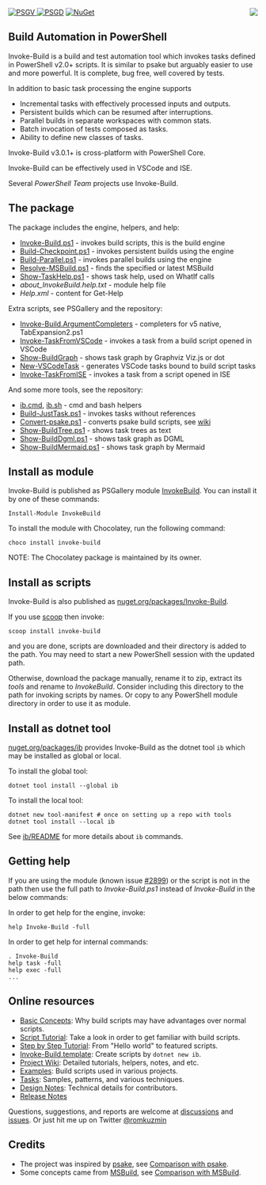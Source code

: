 
[![PSGV](https://img.shields.io/powershellgallery/v/InvokeBuild) ![PSGD](https://img.shields.io/powershellgallery/dt/InvokeBuild)](https://www.powershellgallery.com/packages/InvokeBuild)
[![NuGet](https://buildstats.info/nuget/Invoke-Build)](https://www.nuget.org/packages/Invoke-Build)
<img src="https://raw.githubusercontent.com/nightroman/Invoke-Build/main/ib.png" align="right"/>

## Build Automation in PowerShell

Invoke-Build is a build and test automation tool which invokes tasks defined in
PowerShell v2.0+ scripts. It is similar to psake but arguably easier to use and
more powerful. It is complete, bug free, well covered by tests.

In addition to basic task processing the engine supports

- Incremental tasks with effectively processed inputs and outputs.
- Persistent builds which can be resumed after interruptions.
- Parallel builds in separate workspaces with common stats.
- Batch invocation of tests composed as tasks.
- Ability to define new classes of tasks.

Invoke-Build v3.0.1+ is cross-platform with PowerShell Core.

Invoke-Build can be effectively used in VSCode and ISE.

Several *PowerShell Team* projects use Invoke-Build.

## The package

The package includes the engine, helpers, and help:

* [Invoke-Build.ps1](https://github.com/nightroman/Invoke-Build/blob/main/Invoke-Build.ps1) - invokes build scripts, this is the build engine
* [Build-Checkpoint.ps1](https://github.com/nightroman/Invoke-Build/blob/main/Build-Checkpoint.ps1) - invokes persistent builds using the engine
* [Build-Parallel.ps1](https://github.com/nightroman/Invoke-Build/blob/main/Build-Parallel.ps1) - invokes parallel builds using the engine
* [Resolve-MSBuild.ps1](https://github.com/nightroman/Invoke-Build/blob/main/Resolve-MSBuild.ps1) - finds the specified or latest MSBuild
* [Show-TaskHelp.ps1](https://github.com/nightroman/Invoke-Build/blob/main/Show-TaskHelp.ps1) - shows task help, used on WhatIf calls
* *about_InvokeBuild.help.txt* - module help file
* *Help.xml* - content for Get-Help

Extra scripts, see PSGallery and the repository:

* [Invoke-Build.ArgumentCompleters](https://www.powershellgallery.com/packages/Invoke-Build.ArgumentCompleters) - completers for v5 native, TabExpansion2.ps1
* [Invoke-TaskFromVSCode](https://www.powershellgallery.com/packages/Invoke-TaskFromVSCode) - invokes a task from a build script opened in VSCode
* [Show-BuildGraph](https://www.powershellgallery.com/packages/Show-BuildGraph) - shows task graph by Graphviz Viz.js or dot
* [New-VSCodeTask](https://www.powershellgallery.com/packages/New-VSCodeTask) - generates VSCode tasks bound to build script tasks
* [Invoke-TaskFromISE](https://www.powershellgallery.com/packages/Invoke-TaskFromISE) - invokes a task from a script opened in ISE

And some more tools, see the repository:

* [ib.cmd](https://github.com/nightroman/Invoke-Build/blob/main/ib.cmd), [ib.sh](https://github.com/nightroman/Invoke-Build/blob/main/ib.sh) - cmd and bash helpers
* [Build-JustTask.ps1](https://github.com/nightroman/Invoke-Build/blob/main/Build-JustTask.ps1) - invokes tasks without references
* [Convert-psake.ps1](https://github.com/nightroman/Invoke-Build/blob/main/Convert-psake.ps1) - converts psake build scripts, see [wiki](https://github.com/nightroman/Invoke-Build/wiki/Convert~psake)
* [Show-BuildTree.ps1](https://github.com/nightroman/Invoke-Build/blob/main/Show-BuildTree.ps1) - shows task trees as text
* [Show-BuildDgml.ps1](https://github.com/nightroman/Invoke-Build/blob/main/Show-BuildDgml.ps1) - shows task graph as DGML
* [Show-BuildMermaid.ps1](https://github.com/nightroman/Invoke-Build/blob/main/Show-BuildMermaid.ps1) - shows task graph by Mermaid

## Install as module

Invoke-Build is published as PSGallery module [InvokeBuild](https://www.powershellgallery.com/packages/InvokeBuild).
You can install it by one of these commands:

    Install-Module InvokeBuild

To install the module with Chocolatey, run the following command:

    choco install invoke-build

NOTE: The Chocolatey package is maintained by its owner.

## Install as scripts

Invoke-Build is also published as [nuget.org/packages/Invoke-Build](https://www.nuget.org/packages/Invoke-Build).

If you use [scoop](https://github.com/lukesampson/scoop) then invoke:

    scoop install invoke-build

and you are done, scripts are downloaded and their directory is added to the
path. You may need to start a new PowerShell session with the updated path.

Otherwise, download the package manually, rename it to zip, extract its *tools*
and rename to *InvokeBuild*. Consider including this directory to the path for
invoking scripts by names. Or copy to any PowerShell module directory in order
to use it as module.

## Install as dotnet tool

[nuget.org/packages/ib](https://www.nuget.org/packages/ib) provides Invoke-Build
as the dotnet tool `ib` which may be installed as global or local.

To install the global tool:

    dotnet tool install --global ib

To install the local tool:

    dotnet new tool-manifest # once on setting up a repo with tools
    dotnet tool install --local ib

See [ib/README](https://github.com/nightroman/Invoke-Build/blob/main/ib/README.md) for more details about `ib` commands.

## Getting help

[#2899]: https://github.com/PowerShell/PowerShell/issues/2899

If you are using the module (known issue [#2899]) or the script is not in the
path then use the full path to *Invoke-Build.ps1* instead of *Invoke-Build* in
the below commands:

In order to get help for the engine, invoke:

    help Invoke-Build -full

In order to get help for internal commands:

    . Invoke-Build
    help task -full
    help exec -full
    ...

## Online resources

- [Basic Concepts](https://github.com/nightroman/Invoke-Build/wiki/Concepts): Why build scripts may have advantages over normal scripts.
- [Script Tutorial](https://github.com/nightroman/Invoke-Build/wiki/Script-Tutorial): Take a look in order to get familiar with build scripts.
- [Step by Step Tutorial](https://github.com/nightroman/Invoke-Build/tree/main/Tasks/01-step-by-step-tutorial): From "Hello world" to featured scripts.
- [Invoke-Build.template](https://github.com/nightroman/Invoke-Build.template): Create scripts by `dotnet new ib`.
- [Project Wiki](https://github.com/nightroman/Invoke-Build/wiki): Detailed tutorials, helpers, notes, and etc.
- [Examples](https://github.com/nightroman/Invoke-Build/wiki/Build-Scripts-in-Projects): Build scripts used in various projects.
- [Tasks](https://github.com/nightroman/Invoke-Build/tree/main/Tasks): Samples, patterns, and various techniques.
- [Design Notes](https://github.com/nightroman/Invoke-Build/wiki/Design-Notes): Technical details for contributors.
- [Release Notes](https://github.com/nightroman/Invoke-Build/blob/main/Release-Notes.md)

[discussions]: https://github.com/nightroman/Invoke-Build/discussions
[issues]: https://github.com/nightroman/Invoke-Build/issues

Questions, suggestions, and reports are welcome at [discussions] and [issues].
Or just hit me up on Twitter [@romkuzmin](https://twitter.com/romkuzmin)

## Credits

- The project was inspired by [psake](https://github.com/psake/psake), see [Comparison with psake](https://github.com/nightroman/Invoke-Build/wiki/Comparison-with-psake).
- Some concepts came from [MSBuild](https://github.com/Microsoft/msbuild), see [Comparison with MSBuild](https://github.com/nightroman/Invoke-Build/wiki/Comparison-with-MSBuild).

